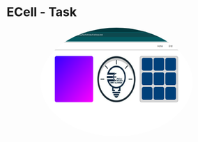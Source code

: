 # ECell - Task 

<p align='center'>
<img align='center' alt='TitanMovies' height='250px' width='350px' style="border-radius:100%; " src="ECell/Screenshot 2023-09-17 021100.png" >
</p>
